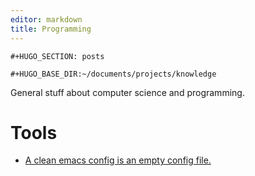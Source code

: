 ```yaml
---
editor: markdown
title: Programming
---
```


```{=org}
#+HUGO_SECTION: posts
```
```{=org}
#+HUGO_BASE_DIR:~/documents/projects/knowledge
```
General stuff about computer science and programming.

Tools
=====

-   [A clean emacs config is an empty config file.](/emacs)
